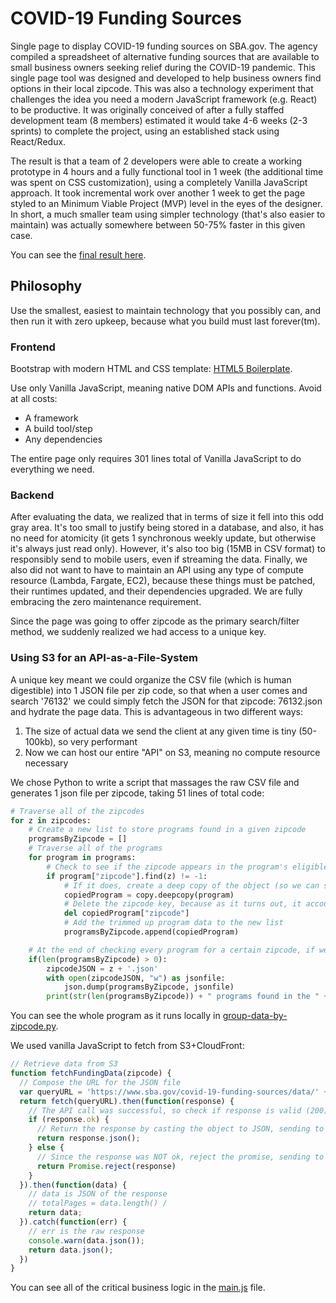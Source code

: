 # COVID-19 Funding Sources
Single page to display COVID-19 funding sources on SBA.gov.  The agency compiled a spreadsheet of alternative funding sources that are available to small business owners seeking relief during the COVID-19 pandemic.  This single page tool was designed and developed to help business owners find options in their local zipcode.  This was also a technology experiment that challenges the idea you need a modern JavaScript framework (e.g. React) to be productive. It was originally conceived of after a fully staffed development team (8 members) estimated it would take 4-6 weeks (2-3 sprints) to complete the project, using an established stack using React/Redux.  

The result is that a team of 2 developers were able to create a working prototype in 4 hours and a fully functional tool in 1 week (the additional time was spent on CSS customization), using a completely Vanilla JavaScript approach.  It took incremental work over another 1 week to get the page styled to an Minimum Viable Project (MVP) level in the eyes of the designer.  In short, a much smaller team using simpler technology (that's also easier to maintain) was actually somewhere between 50-75% faster in this given case.

You can see the [final result here](https://www.sba.gov/covid-19-funding-sources/index.html).

## Philosophy
Use the smallest, easiest to maintain technology that you possibly can, and then run it with zero upkeep, because what you build must last forever(tm).

### Frontend 
Bootstrap with modern HTML and CSS template: [HTML5 Boilerplate](https://html5boilerplate.com/).  

Use only Vanilla JavaScript, meaning native DOM APIs and functions.  Avoid at all costs:
* A framework
* A build tool/step
* Any dependencies

The entire page only requires 301 lines total of Vanilla JavaScript to do everything we need.

### Backend 
After evaluating the data, we realized that in terms of size it fell into this odd gray area.  It's too small to justify being stored in a database, and also, it has no need for atomicity (it gets 1 synchronous weekly update, but otherwise it's always just read only).  However, it's also too big (15MB in CSV format) to responsibly send to mobile users, even if streaming the data.  Finally, we also did not want to have to maintain an API using any type of compute resource (Lambda, Fargate, EC2), because these things must be patched, their runtimes updated, and their dependencies upgraded.  We are fully embracing the zero maintenance requirement.

Since the page was going to offer zipcode as the primary search/filter method, we suddenly realized we had access to a unique key.

### Using S3 for an API-as-a-File-System
A unique key meant we could organize the CSV file (which is human digestible) into 1 JSON file per zip code, so that when a user comes and search '76132' we could simply fetch the JSON for that zipcode: 76132.json and hydrate the page data.  This is advantageous in two different ways:
1. The size of actual data we send the client at any given time is tiny (50-100kb), so very performant
2. Now we can host our entire "API" on S3, meaning no compute resource necessary

We chose Python to write a script that massages the raw CSV file and generates 1 json file per zipcode, taking 51 lines of total code:

```python
# Traverse all of the zipcodes
for z in zipcodes:
    # Create a new list to store programs found in a given zipcode
    programsByZipcode = []
    # Traverse all of the programs
    for program in programs:
        # Check to see if the zipcode appears in the program's eligible zipcodes list
        if program["zipcode"].find(z) != -1:
            # If it does, create a deep copy of the object (so we can safely delete a key)
            copiedProgram = copy.deepcopy(program)
            # Delete the zipcode key, because as it turns out, it accounts for a lot of the weight
            del copiedProgram["zipcode"]
            # Add the trimmed up program data to the new list
            programsByZipcode.append(copiedProgram)

    # At the end of checking every program for a certain zipcode, if we found viable programs, save them as a <zipcode>.json file
    if(len(programsByZipcode) > 0):
        zipcodeJSON = z + '.json'
        with open(zipcodeJSON, "w") as jsonfile:
            json.dump(programsByZipcode, jsonfile)
        print(str(len(programsByZipcode)) + " programs found in the " + z + " zipcode output to " + zipcodeJSON)
```
You can see the whole program as it runs locally in [group-data-by-zipcode.py](https://github.com/USSBA/sba-gov-funding-sources/blob/master/data/group-data-by-zipcode.py).

We used vanilla JavaScript to fetch from S3+CloudFront:

```javascript
// Retrieve data from S3
function fetchFundingData(zipcode) {
  // Compose the URL for the JSON file
  var queryURL = 'https://www.sba.gov/covid-19-funding-sources/data/' + zipcode + '.json'
  return fetch(queryURL).then(function(response) {
    // The API call was successful, so check if response is valid (200)
    if (response.ok) {
      // Return the response by casting the object to JSON, sending to the .then block
      return response.json();
    } else {
      // Since the response was NOT ok, reject the promise, sending to the .catch block
      return Promise.reject(response)
    }
  }).then(function(data) {
    // data is JSON of the response
    // totalPages = data.length() /
    return data;
  }).catch(function(err) {
    // err is the raw response
    console.warn(data.json());
    return data.json();
  })
}
```
You can see all of the critical business logic in the [main.js](https://github.com/USSBA/sba-gov-funding-sources/blob/master/js/main.js) file.